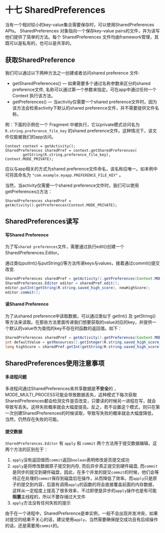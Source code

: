 # 十七 SharedPreferences

当有一个相对较小的key-value集合需要保存时，可以使用SharedPreferences APIs。 SharedPreferences 对象指向一个保存key-value pairs的文件，并为读写他们提供了简单的方法。每个 SharedPreferences 文件均由framework管理，其既可以是私有的，也可以是共享的。 

## 获取SharedPreference

我们可以通过以下两种方法之一创建或者访问shared preference 文件:

- getSharedPreferences() — 如果需要多个通过名称参数来区分的shared preference文件, 名称可以通过第一个参数来指定。可在app中通过任何一个Context 执行该方法。
- getPreferences() — 当activity仅需要一个shared preference文件时。因为该方法会检索activity下默认的shared preference文件，并不需要提供文件名称。

例：下面的示例在一个 Fragment 中被执行，它以private模式访问名为 `R.string.preference_file_key` 的shared preference文件。这种情况下，该文件仅能被我们的app访问。

```
Context context = getActivity();
SharedPreferences sharedPref = context.getSharedPreferences(
        getString(R.string.preference_file_key), Context.MODE_PRIVATE);
```

应以与app相关的方式为shared preference文件命名，该名称应唯一。如本例中可将其命名为 `"com.example.myapp.PREFERENCE_FILE_KEY"` 。

当然，当activity仅需要一个shared preference文件时，我们可以使用getPreferences()方法：

```
SharedPreferences sharedPref = getActivity().getPreferences(Context.MODE_PRIVATE);
```

## SharedPreferences读写

#### 写Shared Preference

为了写`shared preferences`文件，需要通过执行edit()创建一个 SharedPreferences.Editor。

通过类似putInt()与putString()等方法传递keys与values，接着通过commit()提交改变.

```java
SharedPreferences sharedPref = getActivity().getPreferences(Context.MODE_PRIVATE);
SharedPreferences.Editor editor = sharedPref.edit();
editor.putInt(getString(R.string.saved_high_score), newHighScore);
editor.commit();
```

#### 读Shared Preference

为了从shared preference中读取数据，可以通过类似于 getInt() 及 getString()等方法来读取。在那些方法里面传递我们想要获取的value对应的key，并提供一个默认的value作为查找的key不存在时函数的返回值。如下：

```java
SharedPreferences sharedPref = getActivity().getPreferences(Context.MODE_PRIVATE);
int defaultValue = getResources().getInteger(R.string.saved_high_score_default);
long highScore = sharedPref.getInt(getString(R.string.saved_high_score), default);
```

## SharedPreferences使用注意事项

#### 多进程问题

多进程间通过SharedPreferences来共享数据是**不安全**的 ，MODE_MULTI_PROCESS可能会导致数据丢失，这种模式下每次获取SharedPreferences都会检测文件是否改变，只要读的时候另一进程在写，就会导致写丢失。这样失败概率就会大幅度提高。反之，若不设置这个模式，则只在第一次创建SharedPreferences的时候读取，导致写失败的概率就会大幅度降低，当然，仍然存在失败的可能。 

#### 提交数据

`SharedPreferences.Editor` 有 `apply` 和 `commit` 两个方法用于提交数据编辑，这两个方法的区别在于：

1. `apply`没有返回值而`commit`返回`boolean`表明修改是否提交成功
2. `apply`是将修改数据原子提交到内存, 而后异步真正提交到硬件磁盘, 而`commit`是同步的提交到硬件磁盘，因此，在多个并发的提交`commit`的时候，他们会等待正在处理的`commit`保存到磁盘后在操作，从而降低了效率。而`apply`只是原子的提交到内容，后面有调用`apply`的函数的将会直接覆盖前面的内存数据，这样从一定程度上提高了很多效率，不过即使是异步的`apply`操作也是有可能**阻塞**主线程的，所以不要存储过大文件
3. `apply`方法没有任何失败的提示

由于在一个进程中，SharedPreference是单实例，一般不会出现并发冲突，如果对提交的结果不关心的话，建议使用`apply`，当然需要确保提交成功且有后续操作的话，还是需要用`commit`的。